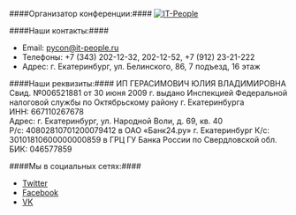 ####Организатор конференции:####
[![IT-People](http://dropbucket.ru/pycon/it-people)](http://www.it-people.ru/)

####Наши контакты:####

- Email: pycon@it-people.ru
- Телефоны: +7 (343) 202-12-32, 202-12-52, +7 (912) 23-21-222
- Адрес: г. Екатеринбург, ул. Белинского, 86, 7 подъезд, 16 этаж

####Наши реквизиты:####
ИП ГЕРАСИМОВИЧ ЮЛИЯ ВЛАДИМИРОВНА  
Свид. №006521881 от 30 июня 2009 г. выдано Инспекцией Федеральной налоговой службы по Октябрьскому району г. Екатеринбурга  
ИНН: 667110267678   
Адрес: г. Екатеринбург, ул. Народной Воли, д. 69, кв. 40  
Р/c: 40802810701200079412 в ОАО «Банк24.ру» г. Екатеринбург 
К/с: 30101810600000000859 в ГРЦ ГУ Банка России по Свердловской обл.  
БИК: 046577859  

####Мы в социальных сетях:####
- [Twitter](https://twitter.com/PyConRu)
- [Facebook](https://www.facebook.com/ruPycon)
- [VK](http://vk.com/pyconru)
